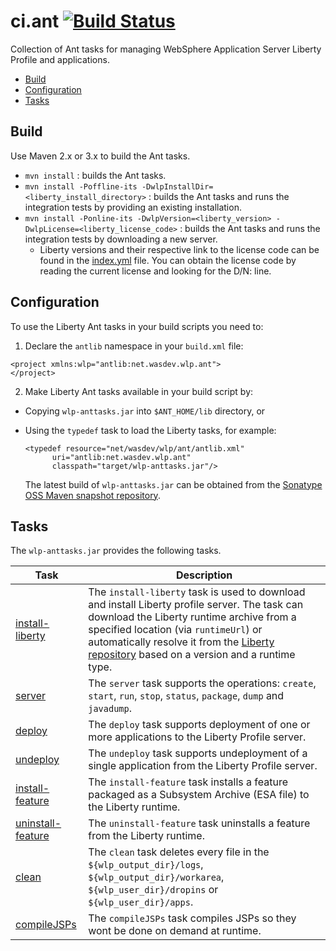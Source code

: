 # ci.ant [![Build Status](https://travis-ci.org/WASdev/ci.ant.svg?branch=master)](https://travis-ci.org/WASdev/ci.ant)

Collection of Ant tasks for managing WebSphere Application Server Liberty Profile and applications.

* [Build](#build)
* [Configuration](#configuration)
* [Tasks](#tasks)

## Build

Use Maven 2.x or 3.x to build the Ant tasks.

* `mvn install` : builds the Ant tasks.
* `mvn install -Poffline-its -DwlpInstallDir=<liberty_install_directory>` : builds the Ant tasks and runs the integration tests by providing an existing installation.
* `mvn install -Ponline-its -DwlpVersion=<liberty_version> -DwlpLicense=<liberty_license_code>` : builds the Ant tasks and runs the integration tests by downloading a new server.
  * Liberty versions and their respective link to the license code can be found in the [index.yml](http://public.dhe.ibm.com/ibmdl/export/pub/software/websphere/wasdev/downloads/wlp/index.yml) file. You can obtain the license code by reading the current license and looking for the D/N: <license code> line.

## Configuration

To use the Liberty Ant tasks in your build scripts you need to:

1. Declare the `antlib` namespace in your `build.xml` file:

 ```ant
<project xmlns:wlp="antlib:net.wasdev.wlp.ant">
</project>
 ```

2. Make Liberty Ant tasks available in your build script by:
 * Copying `wlp-anttasks.jar` into `$ANT_HOME/lib` directory, or
 * Using the `typedef` task to load the Liberty tasks, for example:

   ```ant
   <typedef resource="net/wasdev/wlp/ant/antlib.xml" 
         uri="antlib:net.wasdev.wlp.ant" 
         classpath="target/wlp-anttasks.jar"/>
   ```

   The latest build of `wlp-anttasks.jar` can be obtained from the [Sonatype OSS Maven snapshot repository](https://oss.sonatype.org/content/repositories/snapshots/net/wasdev/wlp/ant/wlp-anttasks/).
                 
## Tasks

The `wlp-anttasks.jar` provides the following tasks.

| Task | Description |
| --------- | ------------ |
| [install-liberty](/docs/install-liberty.md#install-liberty-task) | The `install-liberty` task is used to download and install Liberty profile server. The task can download the Liberty runtime archive from a specified location (via `runtimeUrl`) or automatically resolve it from the [Liberty repository](https://developer.ibm.com/wasdev/downloads/) based on a version and a runtime type. |
| [server](docs/server.md#server-task) | The `server` task supports the operations: `create`, `start`, `run`, `stop`, `status`, `package`, `dump` and `javadump`. |
| [deploy](docs/deploy.md#deploy-task) | The `deploy` task supports deployment of one or more applications to the Liberty Profile server. |
| [undeploy](docs/undeploy.md#undeploy-task) | The `undeploy` task supports undeployment of a single application from the Liberty Profile server. |
| [install-feature](docs/install-feature.md#install-feature-task) | The `install-feature` task installs a feature packaged as a Subsystem Archive (ESA file) to the Liberty runtime. |
| [uninstall-feature](docs/uninstall-feature.md#uninstall-feature-task) | The `uninstall-feature` task uninstalls a feature from the Liberty runtime. |
| [clean](docs/clean.md#clean-task) | The `clean` task deletes every file in the `${wlp_output_dir}/logs`, `${wlp_output_dir}/workarea`, `${wlp_user_dir}/dropins` or `${wlp_user_dir}/apps`. |
| [compileJSPs](docs/compileJSPs.md#compileJSPs-task) | The `compileJSPs` task compiles JSPs so they wont be done on demand at runtime.
